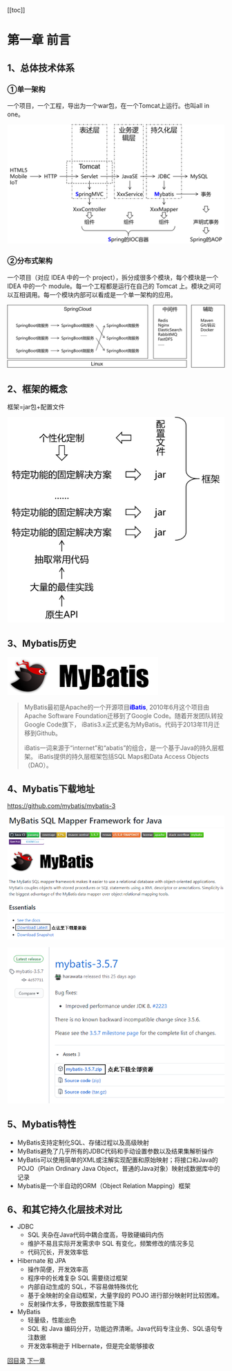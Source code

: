 [[toc]]

# 第一章 前言

## 1、总体技术体系

### ①单一架构

一个项目，一个工程，导出为一个war包，在一个Tomcat上运行。也叫all in one。

![./images](./images/img002.png)



### ②分布式架构

一个项目（对应 IDEA 中的一个 project），拆分成很多个模块，每个模块是一个 IDEA 中的一个 module。每一个工程都是运行在自己的 Tomcat 上。模块之间可以互相调用。每一个模块内部可以看成是一个单一架构的应用。

![./images](./images/img003.png)



## 2、框架的概念

框架=jar包+配置文件

![./images](./images/img004.png)



## 3、Mybatis历史

![./images](./images/img001.png)

> MyBatis最初是Apache的一个开源项目<span style="color:blue;font-weight:bold;">iBatis</span>, 2010年6月这个项目由Apache Software Foundation迁移到了Google Code。随着开发团队转投Google Code旗下， iBatis3.x正式更名为MyBatis。代码于2013年11月迁移到Github。
>
> iBatis一词来源于“internet”和“abatis”的组合，是一个基于Java的持久层框架。 iBatis提供的持久层框架包括SQL Maps和Data Access Objects（DAO）。



## 4、Mybatis下载地址

https://github.com/mybatis/mybatis-3

![./images](./images/img006.png)

![./images](./images/img007.png)



## 5、Mybatis特性

- MyBatis支持定制化SQL、存储过程以及高级映射
- MyBatis避免了几乎所有的JDBC代码和手动设置参数以及结果集解析操作
- MyBatis可以使用简单的XML或注解实现配置和原始映射；将接口和Java的POJO（Plain Ordinary Java Object，普通的Java对象）映射成数据库中的记录
- Mybatis是一个半自动的ORM（Object   Relation  Mapping）框架




## 6、和其它持久化层技术对比

- JDBC
  - SQL 夹杂在Java代码中耦合度高，导致硬编码内伤
  - 维护不易且实际开发需求中 SQL 有变化，频繁修改的情况多见
  - 代码冗长，开发效率低
- Hibernate 和 JPA
  - 操作简便，开发效率高
  - 程序中的长难复杂 SQL 需要绕过框架
  - 内部自动生成的 SQL，不容易做特殊优化
  - 基于全映射的全自动框架，大量字段的 POJO 进行部分映射时比较困难。
  - 反射操作太多，导致数据库性能下降
- MyBatis
  - 轻量级，性能出色
  - SQL 和 Java 编码分开，功能边界清晰。Java代码专注业务、SQL语句专注数据
  - 开发效率稍逊于 HIbernate，但是完全能够接收



[回目录](../index.html) [下一章](../chapter02/index.html)
